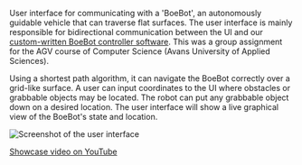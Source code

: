 User interface for communicating with a 'BoeBot', an autonomously guidable vehicle that can traverse flat surfaces. The user interface is mainly responsible for bidirectional communication between the UI and our [custom-written BoeBot controller software](https://github.com/simonavans/BoeBotManager). This was a group assignment for the AGV course of Computer Science (Avans University of Applied Sciences).

Using a shortest path algorithm, it can navigate the BoeBot correctly over a grid-like surface. A user can input coordinates to the UI where obstacles or grabbable objects may be located. The robot can put any grabbable object down on a desired location. The user interface will show a live graphical view of the BoeBot's state and location.

![Screenshot of the user interface](ui_screenshot.png)

[Showcase video on YouTube](https://youtu.be/sjxsNrNZvPM)
